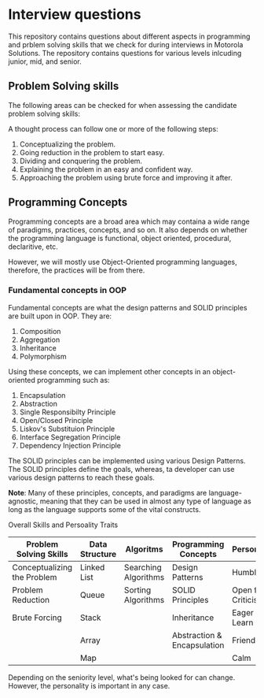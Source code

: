 # Interview questions

This repository contains questions about different aspects in programming and prblem solving skills that we check for during interviews in Motorola Solutions. The repository contains questions for various levels inlcuding junior, mid, and senior.

## Problem Solving skills

The following areas can be checked for when assessing the candidate problem solving skills:

A thought process can follow one or more of the following steps:

1. Conceptualizing the problem.
2. Going reduction in the problem to start easy.
3. Dividing and conquering the problem.
4. Explaining the problem in an easy and confident way.
5. Approaching the problem using brute force and improving it after.

## Programming Concepts

Programming concepts are a broad area which may containa a wide range of paradigms, practices, concepts, and so on. It also depends on whether the programming language is functional, object oriented, procedural, declaritive, etc.

However, we will mostly use Object-Oriented programming languages, therefore, the practices will be from there.

### Fundamental concepts in OOP

Fundamental concepts are what the design patterns and SOLID principles are built upon in OOP. They are:

1. Composition
2. Aggregation
3. Inheritance
4. Polymorphism

Using these concepts, we can implement other concepts in an object-oriented programming such as:

1. Encapsulation
2. Abstraction
3. Single Responsibilty Principle
4. Open/Closed Principle
5. Liskov's Substituion Principle
6. Interface Segregation Principle
7. Dependency Injection Principle

The SOLID principles can be implemented using various Design Patterns. The SOLID principles define the goals, whereas, ta developer can use various design patterns to reach these goals.

**Note**: Many of these principles, concepts, and paradigms are language-agnostic, meaning that they can be used in almost any type of language as long as the language supports some of the vital constructs.

Overall Skills and Persoality Traits

| Problem Solving Skills  | Data Structure  | Algoritms  | Programming Concepts  | Personality  |
|---|---|---|---|---|
| Conceptualizing the Problem  | Linked List  | Searching Algorithms  | Design Patterns  | Humble  |
| Problem Reduction  | Queue  | Sorting Algorithms  | SOLID Principles  | Open for Criticism  |
| Brute Forcing | Stack  |  | Inheritance  | Eager to Learn  |
|  | Array  |  | Abstraction & Encapsulation  | Friendly  |
|  | Map  |   |   | Calm |

Depending on the seniority level, what's being looked for can change. However, the personality is important in any case.
